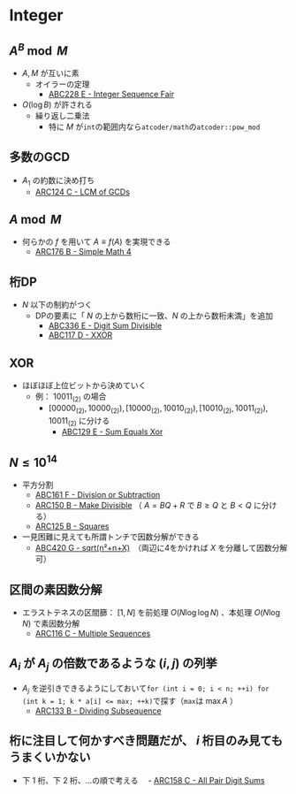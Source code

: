 # Integer

## $A^B \bmod M$
- $A, M$ が互いに素
  - オイラーの定理
    - [ABC228 E - Integer Sequence Fair](https://atcoder.jp/contests/abc228/tasks/abc228_e)
- $O(\log B)$ が許される
  - 繰り返し二乗法
    - 特に $M$ が`int`の範囲内なら`atcoder/math`の`atcoder::pow_mod`

## 多数のGCD
- $A_1$ の約数に決め打ち
  - [ARC124 C - LCM of GCDs](https://atcoder.jp/contests/arc124/tasks/arc124_c)

## $A \bmod M$
- 何らかの $f$ を用いて $A \equiv f(A)$ を実現できる
  - [ARC176 B - Simple Math 4](https://atcoder.jp/contests/arc176/tasks/arc176_b)

## 桁DP
- $N$ 以下の制約がつく
  - DPの要素に「 $N$ の上から数桁に一致、$N$ の上から数桁未満」を追加
    - [ABC336 E - Digit Sum Divisible](https://atcoder.jp/contests/abc336/tasks/abc336_e)
    - [ABC117 D - XXOR](https://atcoder.jp/contests/abc117/tasks/abc117_d)

## XOR
- ほぼほぼ上位ビットから決めていく
  - 例： $10011_{(2)}$ の場合
    - $[00000_{(2)}, 10000_{(2)}), [10000_{(2)}, 10010_{(2)}), [10010_{(2)}, 10011_{(2)}), 10011_{(2)}$ に分ける
      - [ABC129 E - Sum Equals Xor](https://atcoder.jp/contests/abc129/tasks/abc129_e)

## $N \leq 10^{14}$
- 平方分割
  - [ABC161 F - Division or Subtraction](https://atcoder.jp/contests/abc161/tasks/abc161_f)
  - [ARC150 B - Make Divisible](https://atcoder.jp/contests/arc150/tasks/arc150_b) （ $A = BQ+R$ で $B \geq Q$ と $B < Q$ に分ける）
  - [ARC125 B - Squares](https://atcoder.jp/contests/arc125/tasks/arc125_b)
- 一見困難に見えても所謂トンチで因数分解ができる
  - [ABC420 G - sqrt(n²+n+X)](https://atcoder.jp/contests/abc420/tasks/abc420_g)　（両辺に4をかければ $X$ を分離して因数分解可）


## 区間の素因数分解
- エラストテネスの区間篩： $[1, N]$ を前処理 $O(N \log \log N)$ 、本処理 $O(N \log N)$ で素因数分解
  - [ARC116 C - Multiple Sequences](https://atcoder.jp/contests/arc116/tasks/arc116_c)

## $A_i$ が $A_j$ の倍数であるような $(i, j)$ の列挙
- $A_j$ を逆引きできるようにしておいて`for (int i = 0; i < n; ++i) for (int k = 1; k * a[i] <= max; ++k)`で探す（`max`は $\max A$ ） 
  - [ARC133 B - Dividing Subsequence](https://atcoder.jp/contests/arc133/tasks/arc133_b)

## 桁に注目して何かすべき問題だが、 $i$ 桁目のみ見てもうまくいかない
- 下 $1$ 桁、下 $2$ 桁、…の順で考える
　- [ARC158 C - All Pair Digit Sums](https://atcoder.jp/contests/arc158/tasks/arc158_c)
